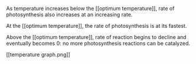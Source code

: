 As temperature increases below the [[optimum temperature]], rate of photosynthesis also increases at an increasing rate.

At the [[optimum temperature]], the rate of photosynthesis is at its fastest.

Above the [[optimum temperature]], rate of reaction begins to decline and eventually becomes 0: no more photosynthesis reactions can be catalyzed.

[[temperature graph.png]]
